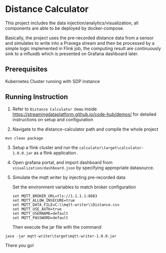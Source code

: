 # Distance Calculator
This project includes the data injection/analytics/visualization, all components are able to be deployed by docker-compose.
 
Basically, the project uses the pre-recorded distance data from a sensor and simulates to write into a Pravega stream and then be processed by a simple logic implemented in Flink job, the computing result are continuously sink to a influxdb which is presented on Grafana dashboard later.

## Prerequisites
Kubernetes Cluster running with SDP instance

## Running Instruction
1. Refer to `Distance Calculator Demo` inside https://streamingdataplatform.github.io/code-hub/demos/ for detailed instructions on setup and configuration

2. Navigate to the distance-calculator path and compile the whole project
```
mvn clean package
```

3. Setup a flink cluster and run the `calculator\target\calculator-1.0.0.jar` as a flink application .

4. Open grafana portal, and import dashboard from `visualization/dashboard.json` by specifying appropriate datasource.

5. Simulate the mqtt writer by injecting pre-recorded data

    Set the environment variables to match broker configuration
    ```
    set MQTT_BROKER_URL=tls://1.1.1.1:8883
    set MQTT_ALLOW_INSECURE=true
    set MQTT_DATA_FILE=C:\\mqtt-writer\\Distance.csv
    set MQTT_USE_AUTH=true
    set MQTT_USERNAME=default
    set MQTT_PASSWORD=default   
    ```
    Then execute the jar file with the command
```
java -jar mqtt-writer\target\mqtt-writer-1.0.0.jar
```


There you go!

